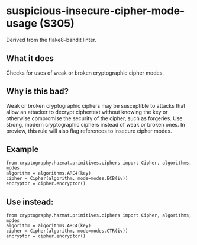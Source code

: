 # suspicious-insecure-cipher-mode-usage (S305)
Derived from the flake8-bandit linter.
## What it does
Checks for uses of weak or broken cryptographic cipher modes.
## Why is this bad?
Weak or broken cryptographic ciphers may be susceptible to attacks that
allow an attacker to decrypt ciphertext without knowing the key or
otherwise compromise the security of the cipher, such as forgeries.
Use strong, modern cryptographic ciphers instead of weak or broken ones.
In preview, this rule will also flag references to insecure cipher modes.
## Example
```
from cryptography.hazmat.primitives.ciphers import Cipher, algorithms, modes
algorithm = algorithms.ARC4(key)
cipher = Cipher(algorithm, mode=modes.ECB(iv))
encryptor = cipher.encryptor()
```
## Use instead:
```
from cryptography.hazmat.primitives.ciphers import Cipher, algorithms, modes
algorithm = algorithms.ARC4(key)
cipher = Cipher(algorithm, mode=modes.CTR(iv))
encryptor = cipher.encryptor()
```